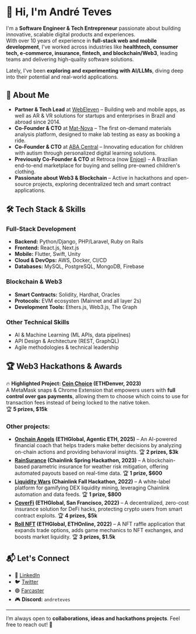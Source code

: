 # 👋 Hi, I'm André Teves  

I'm a **Software Engineer & Tech Entrepreneur** passionate about building innovative, scalable digital products and experiences.  
With over 10 years of experience in **full-stack web and mobile development**, I've worked across industries like **healthtech, consumer tech, e-commerce, insurance, fintech, and blockchain/Web3**, leading teams and delivering high-quality software solutions.  

Lately, I've been **exploring and experimenting with AI/LLMs**, diving deep into their potential and real-world applications.  

## 🚀 About Me
- **Partner & Tech Lead** at [WebEleven](https://www.webeleven.com.br/) – Building web and mobile apps, as well as AR & VR solutions for startups and enterprises in Brazil and abroad since 2014.  
- **Co-Founder & CTO** at [Mat-Nova](https://mat-nova.com) – The first on-demand materials analysis platform, designed to make lab testing as easy as booking a ride.  
- **Co-Founder & CTO** at [ABA Central](https://aba-central.com/) – Innovating education for children with autism through personalized digital learning solutions.  
- **Previously Co-Founder & CTO** at Retroca (now [Enjoei](https://www.enjoei.com.br/)) – A Brazilian end-to-end marketplace for buying and selling pre-owned children's clothing.
- **Passionate about Web3 & Blockchain** – Active in hackathons and open-source projects, exploring decentralized tech and smart contract applications.  

## 🛠️ Tech Stack & Skills
### Full-Stack Development
- **Backend:** Python/Django, PHP/Laravel, Ruby on Rails
- **Frontend:** React.js, Next.js
- **Mobile:** Flutter, Swift, Unity
- **Cloud & DevOps:** AWS, Docker, CI/CD
- **Databases:** MySQL, PostgreSQL, MongoDB, Firebase

### Blockchain & Web3
- **Smart Contracts:** Solidity, Hardhat, Oracles
- **Protocols:** EVM ecosysten (Mainnet and all layer 2s)
- **Development Tools:** Ethers.js, Web3.js, The Graph

### Other Technical Skills
- AI & Machine Learning (ML APIs, data pipelines)
- API Design & Architecture (REST, GraphQL)
- Agile methodologies & technical leadership


## 🏆 Web3 Hackathons & Awards  

🔥 **Highlighted Project: [Coin Choice](https://app.buidlbox.io/projects/coin-choice?path=projects%2Fcoin-choice) (ETHDenver, 2023)**  
A MetaMask snaps & Chrome Extension that empowers users with **full control over gas payments**, allowing them to choose which coins to use for transaction fees instead of being locked to the native token.  
🏆 **5 prizes, $15k**  

### Other projects:
- **[Onchain Angels](https://ethglobal.com/showcase/onchain-angels-qi0cn) (ETHGlobal, Agentic ETH, 2025)** – An AI-powered financial coach that helps traders make better decisions by analyzing on-chain actions and providing behavioral insights. 🏆 **2 prizes, $3k**  
- **[RainSurance](https://devpost.com/software/rainsurance) (Chainlink Spring Hackathon, 2023)** – A blockchain-based parametric insurance for weather risk mitigation, offering automated payouts based on real-time data. 🏆 **1 prize, $600**  
- **[Liquidity Wars](https://devpost.com/software/liquidity-wars) (Chainlink Fall Hackathon, 2022)** – A white-label platform for gamifying DEX liquidity mining, leveraging Chainlink automation and data feeds. 🏆 **1 prize, $800**  
- **[CoverFi](https://ethglobal.com/showcase/coverfi-ocn0q) (ETHGlobal, San Francisco, 2022)** – A decentralized, zero-cost insurance solution for DeFi hacks, protecting crypto users from smart contract exploits. 🏆 **4 prizes, $5k**  
- **[Roll NFT](https://ethglobal.com/showcase/roll-nft-duj70) (ETHGlobal, ETHOnline, 2022)** – A NFT raffle application that expands trade options, adds game mechanics to NFT exchanges, and boosts market liquidity. 🏆 **3 prizes, $1.5k**  


## 📬 Let's Connect
- 💼 [LinkedIn](https://www.linkedin.com/in/andre-teves-5a84688/)
- 🐦 [Twitter](https://twitter.com/andreteves85)
- 🟣 [Farcaster](https://warpcast.com/ateves/)
- 🎮 **Discord:** `andreteves`  

---

I’m always open to **collaborations, ideas and hackathons projects**. Feel free to reach out! 🚀
